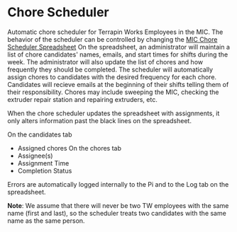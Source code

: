 # Chore Scheduler

Automatic chore scheduler for Terrapin Works Employees in the MIC.
The behavior of the scheduler can be controlled by changing the 
[MIC Chore Scheduler Spreadsheet](https://docs.google.com/a/eng.umd.edu/spreadsheets/d/1c1cVvNhbpoCgtIPOfAcU0H-PAr1Lb6XZJ6tqIjh6Od4/edit?usp=sharing)
On the spreadsheet, an administrator will maintain a list of chore candidates' names, emails,
and start times for shifts during the week. The administrator will also update the
list of chores and how frequently they should be completed. The scheduler will automatically
assign chores to candidates with the desired frequency for each chore. Candidates will recieve
emails at the beginning of their shifts telling them of their responsibility. Chores may include sweeping the MIC, checking the extruder repair station and repairing extruders, etc.

When the chore scheduler updates the spreadsheet with assignments, it only alters
information past the black lines on the spreadsheet.

On the candidates tab 
+ Assigned chores
On the chores tab 
+ Assignee(s)
+ Assignment Time
+ Completion Status

Errors are automatically logged internally to the Pi and to the Log tab on the spreadsheet.

**Note**: We assume that there will never be two TW employees with the same name 
(first and last), so the scheduler treats two candidates with the same name as the same
person.
